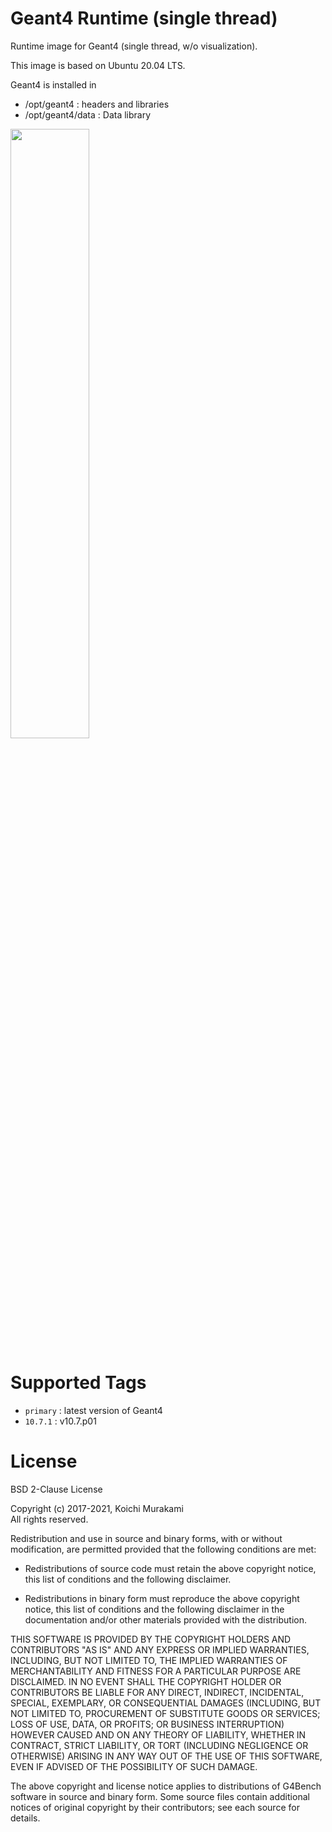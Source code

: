 # Geant4 Runtime (single thread)

Runtime image for Geant4 (single thread, w/o visualization).

This image is based on Ubuntu 20.04 LTS.

Geant4 is installed in
* /opt/geant4 : headers and libraries
* /opt/geant4/data : Data library

<img src="https://geant4.web.cern.ch/sites/geant4.web.cern.ch/files/g4logo-full-500x167.png" width=50%>

# Supported Tags

* `primary` : latest version of Geant4
* `10.7.1` : v10.7.p01

# License
BSD 2-Clause License

Copyright (c) 2017-2021, Koichi Murakami<br>
All rights reserved.

Redistribution and use in source and binary forms, with or without
modification, are permitted provided that the following conditions are met:

* Redistributions of source code must retain the above copyright notice, this
  list of conditions and the following disclaimer.

* Redistributions in binary form must reproduce the above copyright notice,
  this list of conditions and the following disclaimer in the documentation
  and/or other materials provided with the distribution.

THIS SOFTWARE IS PROVIDED BY THE COPYRIGHT HOLDERS AND CONTRIBUTORS "AS IS"
AND ANY EXPRESS OR IMPLIED WARRANTIES, INCLUDING, BUT NOT LIMITED TO, THE
IMPLIED WARRANTIES OF MERCHANTABILITY AND FITNESS FOR A PARTICULAR PURPOSE ARE
DISCLAIMED. IN NO EVENT SHALL THE COPYRIGHT HOLDER OR CONTRIBUTORS BE LIABLE
FOR ANY DIRECT, INDIRECT, INCIDENTAL, SPECIAL, EXEMPLARY, OR CONSEQUENTIAL
DAMAGES (INCLUDING, BUT NOT LIMITED TO, PROCUREMENT OF SUBSTITUTE GOODS OR
SERVICES; LOSS OF USE, DATA, OR PROFITS; OR BUSINESS INTERRUPTION) HOWEVER
CAUSED AND ON ANY THEORY OF LIABILITY, WHETHER IN CONTRACT, STRICT LIABILITY,
OR TORT (INCLUDING NEGLIGENCE OR OTHERWISE) ARISING IN ANY WAY OUT OF THE USE
OF THIS SOFTWARE, EVEN IF ADVISED OF THE POSSIBILITY OF SUCH DAMAGE.

The above copyright and license notice applies to distributions of
G4Bench software in source and binary form.  Some source files contain
additional notices of original copyright by their contributors;
see each source for details.
